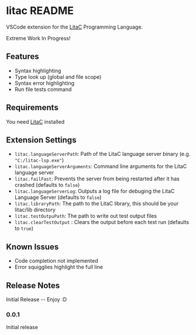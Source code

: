 # litac README

VSCode extension for the [LitaC](https://github.com/tonysparks/litac) Programming Language.

Extreme Work In Progress!

## Features

* Syntax highlighting
* Type look up (global and file scope)
* Syntax error highlighting
* Run file tests command

## Requirements

You need [LitaC](https://github.com/tonysparks/litac) installed

## Extension Settings


* `litac.languageServerPath`: Path of the LitaC language server binary (e.g. `"C:/litac-lsp.exe"`)
* `litac.languageServerArguments`: Command line arguments for the LitaC language server
* `litac.failFast`: Prevents the server from being restarted after it has crashed (defaults to `false`)
* `litac.languageServerLog`: Outputs a log file for debuging the LitaC Language Server (defaults to `false`)
* `litac.libraryPath`: The path to the LitaC library, this should be your litac/lib directory
* `litac.testOutpuPath`: The path to write out test output files
* `litac.clearTestOutput` : Clears the output before each test run (defaults to `true`)

## Known Issues

* Code completion not implemented
* Error squigglies highlight the full line

## Release Notes

Initial Release -- Enjoy :D

### 0.0.1

Initial release